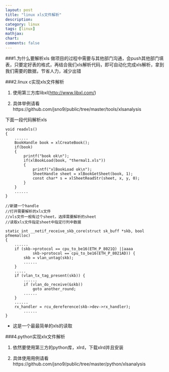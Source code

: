 ```yaml
---
layout: post
title: "linux xls文件解析"
description:
category: linux
tags: [linux]
mathjax: 
chart:
comments: false
---
```


###1.为什么要解析xls
做项目的过程中需要与其他部门沟通，会push其他部门填表，只要定好表的格式，再结合我们xls解析代码，即可自动化完成xls解析，拿到我们需要的数据，节省人力，减少出错

###2.linux c实现xls文件解析
1. 使用第三方库libxl(http://www.libxl.com/)

2. 具体举例请看https://github.com/jsno9/public/tree/master/tools/xlsanalysis  

下面一段代码解析xls  

	void readxls()
	{
		......
		BookHandle book = xlCreateBook();
		if(book)
		{
			printf("book ok\n");
			if(xlBookLoad(book, "thermal1.xls"))		
			{
				printf("xlBookLoad ok\n");
				SheetHandle sheet = xlBookGetSheet(book, 1);	
				const char* s = xlSheetReadStr(sheet, x, y, 0);	
			}
		}
		......
	}

	//新建一个handle
	//打开需要解析的xls文件 
	//xls文件一般有过个sheet，选择需要解析的sheet
	//读取xls文件指定sheet中指定行列中数据

	static int __netif_receive_skb_core(struct sk_buff *skb, bool pfmemalloc)
	{
		......
		if (skb->protocol == cpu_to_be16(ETH_P_8021Q) ||aaaa
	    		skb->protocol == cpu_to_be16(ETH_P_8021AD)) {
			skb = vlan_untag(skb);
			......
		}
		.....
		if (vlan_tx_tag_present(skb)) {
			......
			if (vlan_do_receive(&skb))
				goto another_round;
			......
		}
		......
		rx_handler = rcu_dereference(skb->dev->rx_handler);
			......
	}

+ 这是一个最最简单的xls的读取

###4.python实现xlx文件解析
1. 依然要使用第三方的python库，xlrd，下载xlrd并且安装

2. 具体使用用例请看https://github.com/jsno9/public/tree/master/python/xlsanalysis

